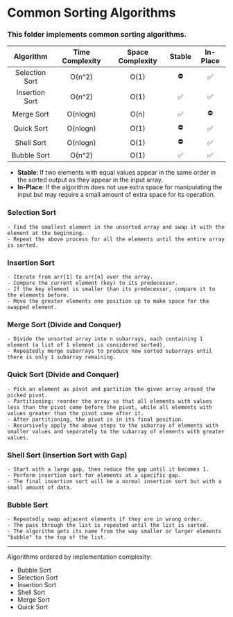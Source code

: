 # Common Sorting Algorithms

### This folder implements common sorting algorithms.

|   Algorithm    | Time Complexity | Space Complexity | Stable | In-Place |
| :------------: | :-------------: | :--------------: | :----: | :------: |
| Selection Sort |     O(n^2)      |       O(1)       |   ⛔    |    ✅     |
| Insertion Sort |     O(n^2)      |       O(1)       |   ✅    |    ✅     |
|   Merge Sort   |    O(nlogn)     |       O(n)       |   ✅    |    ⛔     |
|   Quick Sort   |    O(nlogn)     |       O(1)       |   ⛔    |    ✅     |
|   Shell Sort   |    O(nlogn)     |       O(1)       |   ⛔    |    ✅     |
|  Bubble Sort   |     O(n^2)      |       O(1)       |   ✅    |    ✅     |

* **Stable**: If two elements with equal values appear in the same order in the sorted output as they appear in the input array.
* **In-Place**: If the algorithm does not use extra space for manipulating the input but may require a small amount of extra space for its operation.

### Selection Sort
    - Find the smallest element in the unsorted array and swap it with the element at the beginning.
    - Repeat the above process for all the elements until the entire array is sorted.

### Insertion Sort
    - Iterate from arr[1] to arr[n] over the array.
    - Compare the current element (key) to its predecessor.
    - If the key element is smaller than its predecessor, compare it to the elements before.
    - Move the greater elements one position up to make space for the swapped element.

### Merge Sort (Divide and Conquer)
    - Divide the unsorted array into n subarrays, each containing 1 element (a list of 1 element is considered sorted).
    - Repeatedly merge subarrays to produce new sorted subarrays until there is only 1 subarray remaining.

### Quick Sort (Divide and Conquer)
    - Pick an element as pivot and partition the given array around the picked pivot.
    - Partitioning: reorder the array so that all elements with values less than the pivot come before the pivot, while all elements with values greater than the pivot come after it.
    - After partitioning, the pivot is in its final position.
    - Recursively apply the above steps to the subarray of elements with smaller values and separately to the subarray of elements with greater values.

### Shell Sort (Insertion Sort with Gap)
    - Start with a large gap, then reduce the gap until it becomes 1.
    - Perform insertion sort for elements at a specific gap.
    - The final insertion sort will be a normal insertion sort but with a small amount of data.

### Bubble Sort
    - Repeatedly swap adjacent elements if they are in wrong order.
    - The pass through the list is repeated until the list is sorted.
    - The algorithm gets its name from the way smaller or larger elements "bubble" to the top of the list.

---
Algorithms ordered by implementation complexity:
- Bubble Sort
- Selection Sort
- Insertion Sort
- Shell Sort
- Merge Sort
- Quick Sort